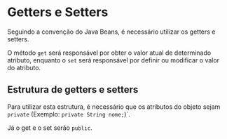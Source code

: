# Getters e Setters

Seguindo a convenção do Java Beans, é necessário utilizar os getters e setters. 

O método ``get`` será responsável por obter o valor atual de determinado atributo, enquanto o ``set`` será responsável por definir ou modificar o valor do atributo.

## Estrutura de getters e setters

Para utilizar esta estrutura, é necessário que os atributos do objeto sejam ``private`` (Exemplo: ``private String nome;``)`.

Já o get e o set serão ``public``. 